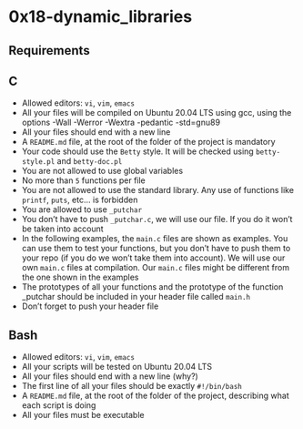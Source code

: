 # 0x18-dynamic_libraries
## Requirements
## C

   - Allowed editors: `vi`, `vim`, `emacs`
   - All your files will be compiled on Ubuntu 20.04 LTS using gcc, using the options -Wall -Werror -Wextra -pedantic -std=gnu89
   - All your files should end with a new line
   - A `README.md` file, at the root of the folder of the project is mandatory
   - Your code should use the `Betty` style. It will be checked using `betty-style.pl` and `betty-doc.pl`
   - You are not allowed to use global variables
   - No more than `5` functions per file
   - You are not allowed to use the standard library. Any use of functions like `printf`, `puts`, etc… is forbidden
   - You are allowed to use `_putchar`
   - You don’t have to push `_putchar.c`, we will use our file. If you do it won’t be taken into account
   - In the following examples, the `main.c` files are shown as examples. You can use them to test your functions, but you don’t have to push them to your repo (if you do we won’t take them into account). We will use our own `main.c` files at compilation. Our `main.c` files might be different from the one shown in the examples
   - The prototypes of all your functions and the prototype of the function _putchar should be included in your header file called `main.h`
   - Don’t forget to push your header file

## Bash

   - Allowed editors: `vi`, `vim`, `emacs`
   - All your scripts will be tested on Ubuntu 20.04 LTS
   - All your files should end with a new line (why?)
   - The first line of all your files should be exactly `#!/bin/bash`
   - A `README.md` file, at the root of the folder of the project, describing what each script is doing
   - All your files must be executable
